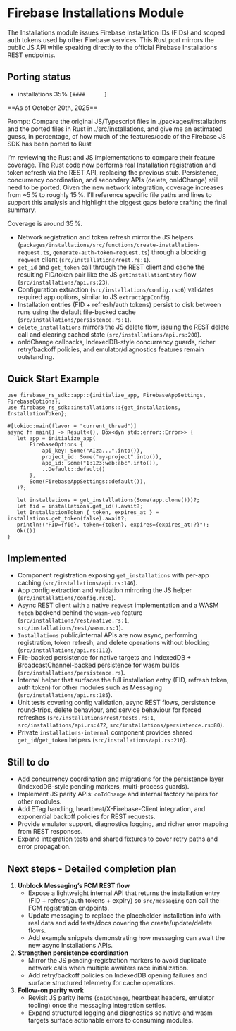 # Firebase Installations Module

The Installations module issues Firebase Installation IDs (FIDs) and scoped auth tokens used by other Firebase services. This Rust port mirrors the public JS API while speaking directly to the official Firebase Installations REST endpoints.

## Porting status
- installations 35% `[####      ]`

==As of October 20th, 2025==

Prompt: Compare the original JS/Typescript files in ./packages/installations and the ported files in Rust in ./src/installations, and give me an estimated guess, in percentage, of how much of the features/code of the Firebase JS SDK has been ported to Rust

I’m reviewing the Rust and JS implementations to compare their feature coverage. The Rust code now performs real Installation registration and token refresh via the REST API, replacing the previous stub. Persistence, concurrency coordination, and secondary APIs (delete, onIdChange) still need to be ported. Given the new network integration, coverage increases from ~5 % to roughly 15 %. I’ll reference specific file paths and lines to support this analysis and highlight the biggest gaps before crafting the final summary.

Coverage is around 35 %.

  - Network registration and token refresh mirror the JS helpers (`packages/installations/src/functions/create-installation-request.ts`, `generate-auth-token-request.ts`) through a blocking `reqwest` client (`src/installations/rest.rs:1`).
  - `get_id` and `get_token` call through the REST client and cache the resulting FID/token pair like the JS `getInstallationEntry` flow (`src/installations/api.rs:23`).
  - Configuration extraction (`src/installations/config.rs:6`) validates required app options, similar to JS `extractAppConfig`.
  - Installation entries (FID + refresh/auth tokens) persist to disk between runs using the default file-backed cache (`src/installations/persistence.rs:1`).
  - `delete_installations` mirrors the JS delete flow, issuing the REST delete call and clearing cached state (`src/installations/api.rs:200`).
  - onIdChange callbacks, IndexedDB-style concurrency guards, richer retry/backoff policies, and emulator/diagnostics features remain outstanding.

## Quick Start Example
```rust,no_run
use firebase_rs_sdk::app::{initialize_app, FirebaseAppSettings, FirebaseOptions};
use firebase_rs_sdk::installations::{get_installations, InstallationToken};

#[tokio::main(flavor = "current_thread")]
async fn main() -> Result<(), Box<dyn std::error::Error>> {
   let app = initialize_app(
       FirebaseOptions {
           api_key: Some("AIza...".into()),
           project_id: Some("my-project".into()),
           app_id: Some("1:123:web:abc".into()),
           ..Default::default()
       },
       Some(FirebaseAppSettings::default()),
   )?;

   let installations = get_installations(Some(app.clone()))?;
   let fid = installations.get_id().await?;
   let InstallationToken { token, expires_at } = installations.get_token(false).await?;
   println!("FID={fid}, token={token}, expires={expires_at:?}");
   Ok(())
}
```

## Implemented
- Component registration exposing `get_installations` with per-app caching (`src/installations/api.rs:146`).
- App config extraction and validation mirroring the JS helper (`src/installations/config.rs:6`).
- Async REST client with a native `reqwest` implementation and a WASM `fetch` backend behind the `wasm-web` feature (`src/installations/rest/native.rs:1`, `src/installations/rest/wasm.rs:1`).
- `Installations` public/internal APIs are now async, performing registration, token refresh, and delete operations without blocking (`src/installations/api.rs:112`).
- File-backed persistence for native targets and IndexedDB + BroadcastChannel-backed persistence for wasm builds (`src/installations/persistence.rs`).
- Internal helper that surfaces the full installation entry (FID, refresh token, auth token) for other modules such as Messaging (`src/installations/api.rs:185`).
- Unit tests covering config validation, async REST flows, persistence round-trips, delete behaviour, and service behaviour for forced refreshes (`src/installations/rest/tests.rs:1`, `src/installations/api.rs:472`, `src/installations/persistence.rs:80`).
- Private `installations-internal` component provides shared `get_id`/`get_token` helpers (`src/installations/api.rs:210`).

## Still to do
- Add concurrency coordination and migrations for the persistence layer (IndexedDB-style pending markers, multi-process guards).
- Implement JS parity APIs: `onIdChange` and internal factory helpers for other modules.
- Add ETag handling, heartbeat/X-Firebase-Client integration, and exponential backoff policies for REST requests.
- Provide emulator support, diagnostics logging, and richer error mapping from REST responses.
- Expand integration tests and shared fixtures to cover retry paths and error propagation.

## Next steps - Detailed completion plan
1. **Unblock Messaging’s FCM REST flow**
   - Expose a lightweight internal API that returns the installation entry (FID + refresh/auth tokens + expiry) so `src/messaging` can call the FCM registration endpoints.
   - Update messaging to replace the placeholder installation info with real data and add tests/docs covering the create/update/delete flows.
   - Add example snippets demonstrating how messaging can await the new async Installations APIs.
2. **Strengthen persistence coordination**
   - Mirror the JS pending-registration markers to avoid duplicate network calls when multiple awaiters race initialization.
   - Add retry/backoff policies on IndexedDB opening failures and surface structured telemetry for cache operations.
3. **Follow-on parity work**
   - Revisit JS parity items (`onIdChange`, heartbeat headers, emulator tooling) once the messaging integration settles.
   - Expand structured logging and diagnostics so native and wasm targets surface actionable errors to consuming modules.
